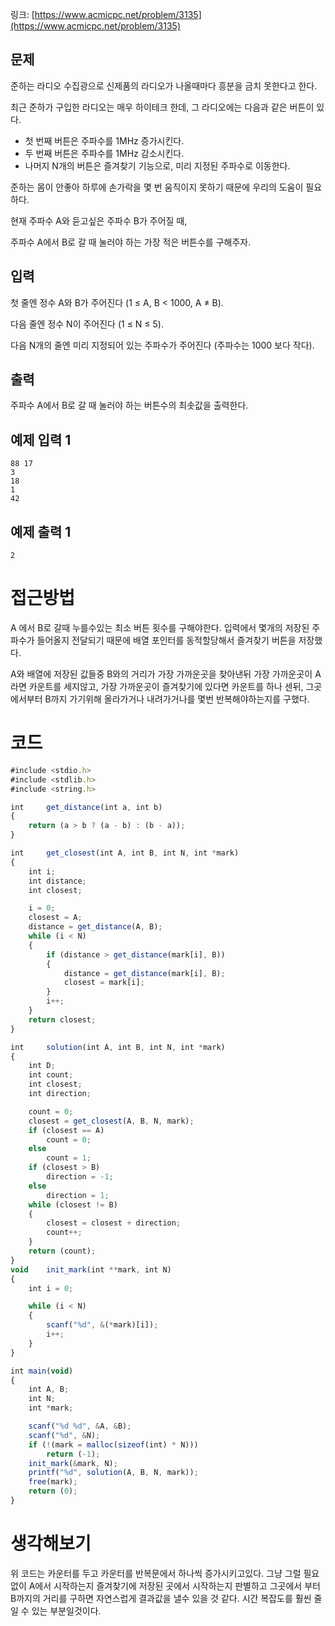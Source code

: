 링크: [https://www.acmicpc.net/problem/3135](https://www.acmicpc.net/problem/3135)

## 문제

준하는 라디오 수집광으로 신제품의 라디오가 나올때마다 흥분을 금치 못한다고 한다.

최근 준하가 구입한 라디오는 매우 하이테크 한데, 그 라디오에는 다음과 같은 버튼이 있다.

- 첫 번째 버튼은 주파수를 1MHz 증가시킨다.
- 두 번째 버튼은 주파수를 1MHz 감소시킨다.
- 나머지 N개의 버튼은 즐겨찾기 기능으로, 미리 지정된 주파수로 이동한다.

준하는 몸이 안좋아 하루에 손가락을 몇 번 움직이지 못하기 때문에 우리의 도움이 필요하다.

현재 주파수 A와 듣고싶은 주파수 B가 주어질 때,

주파수 A에서 B로 갈 때 눌러야 하는 가장 적은 버튼수를 구해주자.

## 입력

첫 줄엔 정수 A와 B가 주어진다 (1 ≤ A, B < 1000, A ≠ B).

다음 줄엔 정수 N이 주어진다 (1 ≤ N ≤ 5).

다음 N개의 줄엔 미리 지정되어 있는 주파수가 주어진다 (주파수는 1000 보다 작다).

## 출력

주파수 A에서 B로 갈 때 눌러야 하는 버튼수의 최솟값을 출력한다.

## 예제 입력 1

```
88 17
3
18
1
42

```

## 예제 출력 1

```
2
```

# 접근방법

A 에서 B로 갈때 누를수있는 최소 버튼 횟수를 구해야한다. 입력에서 몇개의 저장된 주파수가 들어올지 전달되기 때문에 배열 포인터를 동적할당해서 즐겨찾기 버튼을 저장했다.

A와 배열에 저장된 값들중 B와의 거리가 가장 가까운곳을 찾아낸뒤 가장 가까운곳이 A라면 카운트를 세지않고, 가장 가까운곳이 즐겨찾기에 있다면 카운트를 하나 센뒤, 그곳에서부터 B까지 가기위해 올라가거나 내려가거나를 몇번 반복해야하는지를 구했다.

# 코드

```jsx
#include <stdio.h>
#include <stdlib.h>
#include <string.h>

int		get_distance(int a, int b)
{
	return (a > b ? (a - b) : (b - a));
}

int		get_closest(int A, int B, int N, int *mark)
{
	int i;
	int distance;
	int closest;

	i = 0;
	closest = A;
	distance = get_distance(A, B);
	while (i < N)
	{
		if (distance > get_distance(mark[i], B))
		{
			distance = get_distance(mark[i], B);
			closest = mark[i];
		}
		i++;
	}
	return closest;
}

int		solution(int A, int B, int N, int *mark)
{
	int D;
	int count;
	int closest;
	int direction;

	count = 0;
	closest = get_closest(A, B, N, mark);
	if (closest == A)
		count = 0;
	else
		count = 1;
	if (closest > B)
		direction = -1;
	else
		direction = 1;
	while (closest != B)
	{
		closest = closest + direction;
		count++;
	}
	return (count);
}
void	init_mark(int **mark, int N)
{
	int i = 0;

	while (i < N)
	{
		scanf("%d", &(*mark)[i]);
		i++;
	}
}

int main(void)
{
	int A, B;
	int N;
	int *mark;

	scanf("%d %d", &A, &B);
	scanf("%d", &N);
	if (!(mark = malloc(sizeof(int) * N)))
		return (-1);
	init_mark(&mark, N);
	printf("%d", solution(A, B, N, mark));
	free(mark);
	return (0);
}
```

# 생각해보기

위 코드는 카운터를 두고 카운터를 반복문에서 하나씩 증가시키고있다. 그냥 그럴 필요없이 A에서 시작하는지 즐겨찾기에 저장된 곳에서 시작하는지 판별하고 그곳에서 부터 B까지의 거리를 구하면 자연스럽게 결과값을 낼수 있을 것 같다. 시간 복잡도를 훨씬 줄일 수 있는 부분일것이다.
